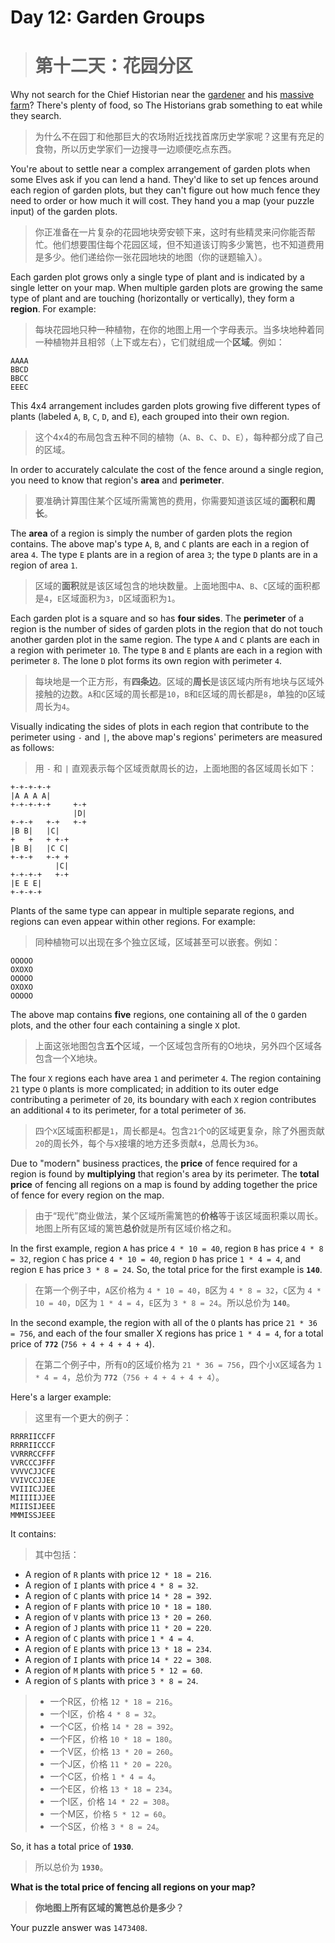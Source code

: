 # Day 12: Garden Groups
> # 第十二天：花园分区

Why not search for the Chief Historian near the [gardener](https://adventofcode.com/2023/day/5) and his [massive farm](https://adventofcode.com/2023/day/21)? There's plenty of food, so The Historians grab something to eat while they search.
> 为什么不在园丁和他那巨大的农场附近找找首席历史学家呢？这里有充足的食物，所以历史学家们一边搜寻一边顺便吃点东西。

You're about to settle near a complex arrangement of garden plots when some Elves ask if you can lend a hand. They'd like to set up fences around each region of garden plots, but they can't figure out how much fence they need to order or how much it will cost. They hand you a map (your puzzle input) of the garden plots.
> 你正准备在一片复杂的花园地块旁安顿下来，这时有些精灵来问你能否帮忙。他们想要围住每个花园区域，但不知道该订购多少篱笆，也不知道费用是多少。他们递给你一张花园地块的地图（你的谜题输入）。

Each garden plot grows only a single type of plant and is indicated by a single letter on your map. When multiple garden plots are growing the same type of plant and are touching (horizontally or vertically), they form a **region**. For example:
> 每块花园地只种一种植物，在你的地图上用一个字母表示。当多块地种着同一种植物并且相邻（上下或左右），它们就组成一个**区域**。例如：

```
AAAA
BBCD
BBCC
EEEC
```

This 4x4 arrangement includes garden plots growing five different types of plants (labeled `A`, `B`, `C`, `D`, and `E`), each grouped into their own region.
> 这个4x4的布局包含五种不同的植物（`A`、`B`、`C`、`D`、`E`），每种都分成了自己的区域。

In order to accurately calculate the cost of the fence around a single region, you need to know that region's **area** and **perimeter**.
> 要准确计算围住某个区域所需篱笆的费用，你需要知道该区域的**面积**和**周长**。

The **area** of a region is simply the number of garden plots the region contains. The above map's type `A`, `B`, and `C` plants are each in a region of area `4`. The type `E` plants are in a region of area `3`; the type `D` plants are in a region of area `1`.
> 区域的**面积**就是该区域包含的地块数量。上面地图中`A`、`B`、`C`区域的面积都是`4`，`E`区域面积为`3`，`D`区域面积为`1`。

Each garden plot is a square and so has **four sides**. The **perimeter** of a region is the number of sides of garden plots in the region that do not touch another garden plot in the same region. The type `A` and `C` plants are each in a region with perimeter `10`. The type `B` and `E` plants are each in a region with perimeter `8`. The lone `D` plot forms its own region with perimeter `4`.
> 每块地是一个正方形，有**四条边**。区域的**周长**是该区域内所有地块与区域外接触的边数。`A`和`C`区域的周长都是`10`，`B`和`E`区域的周长都是`8`，单独的`D`区域周长为`4`。

Visually indicating the sides of plots in each region that contribute to the perimeter using `-` and `|`, the above map's regions' perimeters are measured as follows:
> 用 `-` 和 `|` 直观表示每个区域贡献周长的边，上面地图的各区域周长如下：

```
+-+-+-+-+
|A A A A|
+-+-+-+-+     +-+
              |D|
+-+-+   +-+   +-+
|B B|   |C|
+   +   + +-+
|B B|   |C C|
+-+-+   +-+ +
          |C|
+-+-+-+   +-+
|E E E|
+-+-+-+
```

Plants of the same type can appear in multiple separate regions, and regions can even appear within other regions. For example:
> 同种植物可以出现在多个独立区域，区域甚至可以嵌套。例如：

```
OOOOO
OXOXO
OOOOO
OXOXO
OOOOO
```

The above map contains **five** regions, one containing all of the `O` garden plots, and the other four each containing a single `X` plot.
> 上面这张地图包含**五个**区域，一个区域包含所有的O地块，另外四个区域各包含一个X地块。

The four `X` regions each have area `1` and perimeter `4`. The region containing `21` type `O` plants is more complicated; in addition to its outer edge contributing a perimeter of `20`, its boundary with each `X` region contributes an additional `4` to its perimeter, for a total perimeter of `36`.
> 四个`X`区域面积都是`1`，周长都是`4`。包含`21`个`O`的区域更复杂，除了外圈贡献`20`的周长外，每个与`X`接壤的地方还多贡献`4`，总周长为`36`。

Due to "modern" business practices, the **price** of fence required for a region is found by **multiplying** that region's area by its perimeter. The **total price** of fencing all regions on a map is found by adding together the price of fence for every region on the map.
> 由于“现代”商业做法，某个区域所需篱笆的**价格**等于该区域面积乘以周长。地图上所有区域的篱笆**总价**就是所有区域价格之和。

In the first example, region `A` has price `4 * 10 = 40`, region `B` has price `4 * 8 = 32`, region `C` has price `4 * 10 = 40`, region `D` has price `1 * 4 = 4`, and region `E` has price `3 * 8 = 24`. So, the total price for the first example is **`140`**.
> 在第一个例子中，`A`区价格为 `4 * 10 = 40`，`B`区为 `4 * 8 = 32`，`C`区为 `4 * 10 = 40`，`D`区为 `1 * 4 = 4`，`E`区为 `3 * 8 = 24`。所以总价为 **`140`**。

In the second example, the region with all of the `O` plants has price `21 * 36 = 756`, and each of the four smaller X regions has price `1 * 4 = 4`, for a total price of **`772`** (`756 + 4 + 4 + 4 + 4`).
> 在第二个例子中，所有`O`的区域价格为 `21 * 36 = 756`，四个小`X`区域各为 `1 * 4 = 4`，总价为 **`772`**（`756 + 4 + 4 + 4 + 4`）。

Here's a larger example:
> 这里有一个更大的例子：

```
RRRRIICCFF
RRRRIICCCF
VVRRRCCFFF
VVRCCCJFFF
VVVVCJJCFE
VVIVCCJJEE
VVIIICJJEE
MIIIIIJJEE
MIIISIJEEE
MMMISSJEEE
```

It contains:
> 其中包括：

- A region of `R` plants with price `12 * 18 = 216`.
- A region of `I` plants with price `4 * 8 = 32`.
- A region of `C` plants with price `14 * 28 = 392`.
- A region of `F` plants with price `10 * 18 = 180`.
- A region of `V` plants with price `13 * 20 = 260`.
- A region of `J` plants with price `11 * 20 = 220`.
- A region of `C` plants with price `1 * 4 = 4`.
- A region of `E` plants with price `13 * 18 = 234`.
- A region of `I` plants with price `14 * 22 = 308`.
- A region of `M` plants with price `5 * 12 = 60`.
- A region of `S` plants with price `3 * 8 = 24`.
> - 一个R区，价格 `12 * 18 = 216`。
> - 一个I区，价格 `4 * 8 = 32`。
> - 一个C区，价格 `14 * 28 = 392`。
> - 一个F区，价格 `10 * 18 = 180`。
> - 一个V区，价格 `13 * 20 = 260`。
> - 一个J区，价格 `11 * 20 = 220`。
> - 一个C区，价格 `1 * 4 = 4`。
> - 一个E区，价格 `13 * 18 = 234`。
> - 一个I区，价格 `14 * 22 = 308`。
> - 一个M区，价格 `5 * 12 = 60`。
> - 一个S区，价格 `3 * 8 = 24`。

So, it has a total price of **`1930`**.
> 所以总价为 **`1930`**。

**What is the total price of fencing all regions on your map?**
> **你地图上所有区域的篱笆总价是多少？**

Your puzzle answer was `1473408`.
